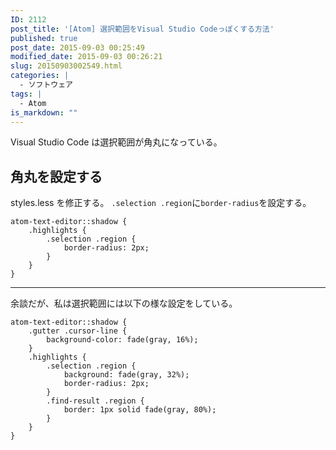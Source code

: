 ```yaml
---
ID: 2112
post_title: '[Atom] 選択範囲をVisual Studio Codeっぽくする方法'
published: true
post_date: 2015-09-03 00:25:49
modified_date: 2015-09-03 00:26:21
slug: 20150903002549.html
categories: |
  - ソフトウェア
tags: |
  - Atom
is_markdown: ""
---
```

Visual Studio Code は選択範囲が角丸になっている。
<!--more-->
<h2>角丸を設定する</h2>
styles.less を修正する。
<code>.selection .region</code>に<code>border-radius</code>を設定する。

<pre class="language-less"><code>atom-text-editor::shadow {
    .highlights {
        .selection .region {
            border-radius: 2px;
        }
    }
}</code></pre>

<hr>

余談だが、私は選択範囲には以下の様な設定をしている。

<pre class="language-less"><code>atom-text-editor::shadow {
    .gutter .cursor-line {
        background-color: fade(gray, 16%);
    }
    .highlights {
        .selection .region {
            background: fade(gray, 32%);
            border-radius: 2px;
        }
        .find-result .region {
            border: 1px solid fade(gray, 80%);
        }
    }
}</code></pre>